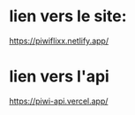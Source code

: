 # lien vers le site:

https://piwiflixx.netlify.app/

# lien vers l'api

https://piwi-api.vercel.app/

